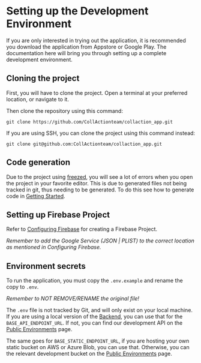 # Setting up the Development Environment

If you are only interested in trying out the application, it is recommended you download the application from Appstore or Google Play. The documentation here will bring you through setting up a complete development environment.

## Cloning the project

First, you will have to clone the project. Open a terminal at your preferred location, or navigate to it.

Then clone the repository using this command:

```
git clone https://github.com/CollActionteam/collaction_app.git
```

If you are using SSH, you can clone the project using this command instead:

```
git clone git@github.com:CollActionteam/collaction_app.git
```

## Code generation

Due to the project using [freezed](https://pub.dev/packages/freezed), you will see a lot of errors when you open the project in your favorite editor. This is due to generated files not being tracked in git, thus needing to be generated. To do this see how to generate code in [Getting Started](https://docs.collaction.org/projects/mobile-application/getting-started#code-generation).

## Setting up Firebase Project

Refer to [Configuring Firebase](../../../configuring-firebase.md) for creating a Firebase Project.

_Remember to add the Google Service (JSON | PLIST) to the correct location as mentioned in Configuring Firebase._

## Environment secrets

To run the application, you must copy the `.env.example` and rename the copy to `.env`.&#x20;

_Remember to NOT REMOVE/RENAME the original file!_

The `.env` file is not tracked by Git, and will only exist on your local machine. If you are using a local version of the [Backend](../../backend/), you can use that for the `BASE_API_ENDPOINT_URL`. If not, you can find our development API on the [Public Environments](../../../public-environments.md) page.

The same goes for `BASE_STATIC_ENDPOINT_URL`, if you are hosting your own static bucket on AWS or Azure Blob, you can use that. Otherwise, you can the relevant development bucket on the [Public Environments](../../../public-environments.md) page.
